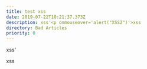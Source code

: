 ```yaml
---
title: test xss
date: 2019-07-22T10:21:37.373Z
description: xss'<p onmouseover='alert("XSS2")'>xss
directory: Bad Articles
priority: 0
---
```

xss'<p onmouseover='alert("XSS3")'>xss
